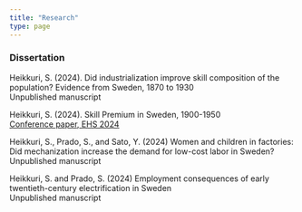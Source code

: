 ```yaml
---
title: "Research"
type: page
---
```



### Dissertation 

Heikkuri, S. (2024). Did industrialization improve skill composition of the population? Evidence from Sweden, 1870 to 1930  
Unpublished manuscript  

Heikkuri, S. (2024). Skill Premium in Sweden, 1900-1950  
[Conference paper, EHS 2024](https://raw.githubusercontent.com/suvihe/suvihe.github.io/main/static/Papers/heikkuri_skill_premium_in_sweden_EHS.pdf)  

Heikkuri, S., Prado, S., and Sato, Y. (2024) Women and children in factories: Did mechanization increase the demand for low-cost labor in Sweden?  
Unpublished manuscript

Heikkuri, S. and Prado, S. (2024) Employment consequences of early twentieth-century electrification in Sweden  
Unpublished manuscript




